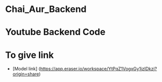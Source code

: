 # Chai_Aur_Backend 
# Youtube Backend Code
# To give link 
- [Model link] (https://app.eraser.io/workspace/YtPqZ1VogxGy1jzIDkzj?origin=share)